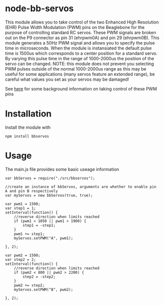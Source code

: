 node-bb-servos
==============

This module allows you to take control of the two Enhanced High Resolution (EHR) Pulse Width Modulation (PWM) pins on the Beaglebone for the purpose of controlling standard RC servos. These PWM signals are broken out on the P9 connector as pin 31 (ehrpwm0A) and pin 29 (ehrpwm0B). This module generates a 50Hz PWM signal and allows you to specify the pulse time in microseconds. When the module is instansiated the default pulse time is 1500us which corresponds to a center position for a standard servo. By varying this pulse time in the range of 1000-2000us the position of the servo can be changed. NOTE: this module does not prevent you selecting PWM pulses outside of the normal 1000-2000us range as this may be useful for some applications (many servos feature an extended range), be careful what values you set as your servos may be damaged!

See <a href="http://robotcarlambo.blogspot.co.uk/2013/03/pwm-on-beaglebone-interfacing-of-servo.html">here</a> for some background information on taking control of these PWM pins

Installation
============
Install the module with

```
npm install bbservos
```

Usage
=====
The main.js file provides some basic useage information

```
var bbServos = require("./src/bbservos");

//create an instance of bbServos, arguments are whether to enable pin A and pin B respectively
var myServos = new bbServos(true, true);

var pwm1 = 1500;
var step1 = 1;
setInterval(function() {
	//reverse direction when limits reached
	if (pwm1 < 1050 || pwm1 > 1900) {
		step1 = -step1;
	}
	pwm1 += step1;
	myServos.setPWM("A", pwm1);
	
}, 2);

var pwm2 = 1500;
var step2 = 2;
setInterval(function() {
	//reverse direction when limits reached
	if (pwm2 < 800 || pwm2 > 2200) {
		step2 = -step2;
	}
	pwm2 += step2;
	myServos.setPWM("B", pwm2);
	
}, 2);
```